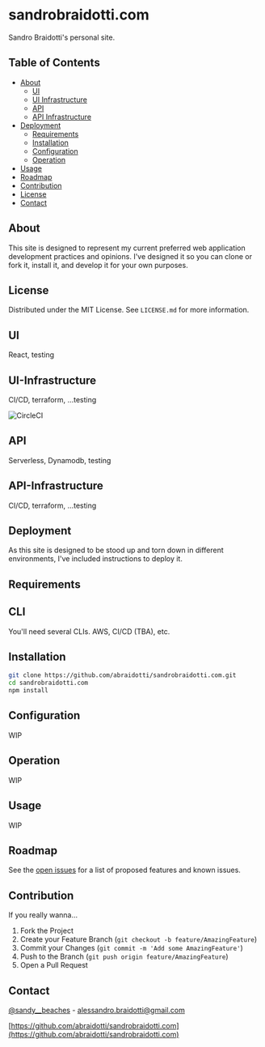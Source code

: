 # sandrobraidotti.com

Sandro Braidotti's personal site.

## Table of Contents

- [About](#About)
  - [UI](#UI)
  - [UI Infrastructure](#UI-Infrastructure)
  - [API](#API)
  - [API Infrastructure](#API-Infrastructure)
- [Deployment](#Deployment)
  - [Requirements](#Requirements)
  - [Installation](#Installation)
  - [Configuration](#Configuration)
  - [Operation](#Operation)
- [Usage](#Usage)
- [Roadmap](#Roadmap)
- [Contribution](#Contribution)
- [License](#License)
- [Contact](#Contact)

## About

This site is designed to represent my current preferred web application development practices and opinions.
I've designed it so you can clone or fork it, install it, and develop it for your own purposes.

## License

Distributed under the MIT License. See `LICENSE.md` for more information.

## UI

React, testing

## UI-Infrastructure

CI/CD, terraform, ...testing

![CircleCI](https://img.shields.io/circleci/build/github/abraidotti/sandrobraidotti.com/master)

## API

Serverless, Dynamodb, testing

## API-Infrastructure

CI/CD, terraform, ...testing

## Deployment

As this site is designed to be stood up and torn down in different environments, I've included instructions to deploy it.

## Requirements

## CLI

You'll need several CLIs. AWS, CI/CD (TBA), etc.

## Installation

```bash
git clone https://github.com/abraidotti/sandrobraidotti.com.git
cd sandrobraidotti.com
npm install
```

## Configuration

WIP

## Operation

WIP

## Usage

WIP

## Roadmap

See the [open issues](https://github.com/abraidotti/sandrobraidotti.com/issues) for a list of proposed features and known issues.

## Contribution

If you really wanna...

1. Fork the Project
2. Create your Feature Branch (`git checkout -b feature/AmazingFeature`)
3. Commit your Changes (`git commit -m 'Add some AmazingFeature'`)
4. Push to the Branch (`git push origin feature/AmazingFeature`)
5. Open a Pull Request

## Contact

[@sandy__beaches](https://twitter.com/sandy__beaches) - alessandro.braidotti@gmail.com

[https://github.com/abraidotti/sandrobraidotti.com](https://github.com/abraidotti/sandrobraidotti.com)
